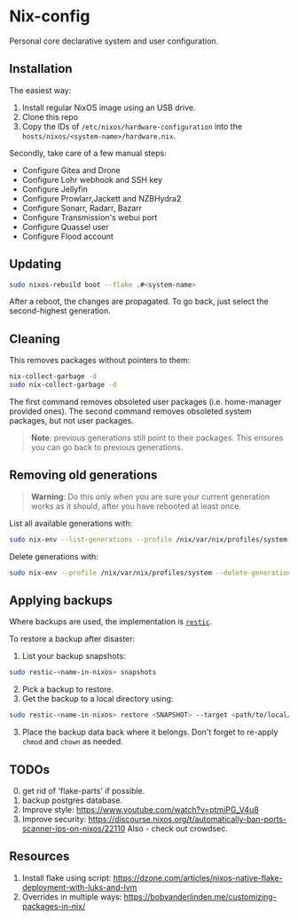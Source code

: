 # Nix-config
Personal core declarative system and user configuration.


## Installation
The easiest way:
1. Install regular NixOS image using an USB drive.
2. Clone this repo
3. Copy the IDs of `/etc/nixos/hardware-configuration` into the `hosts/nixos/<system-name>/hardware.nix`.

Secondly, take care of a few manual steps:

* Configure Gitea and Drone
* Configure Lohr webhook and SSH key
* Configure Jellyfin
* Configure Prowlarr,Jackett and NZBHydra2
* Configure Sonarr, Radarr, Bazarr
* Configure Transmission's webui port
* Configure Quassel user
* Configure Flood account


## Updating
```bash
sudo nixos-rebuild boot --flake .#<system-name>
```
After a reboot, the changes are propagated.
To go back, just select the second-highest generation.


## Cleaning
This removes packages without pointers to them:
```bash
nix-collect-garbage -d
sudo nix-collect-garbage -d
```
The first command removes obsoleted user packages (i.e. home-manager provided ones).
The second command removes obsoleted system packages, but not user packages.

> **Note**: previous generations still point to their packages. This ensures you can go back to previous generations.


## Removing old generations
> **Warning**: Do this only when you are sure your current generation works as it should, after you have rebooted at least once.

List all available generations with:
```bash
sudo nix-env --list-generations --profile /nix/var/nix/profiles/system
```

Delete generations with:
```bash
sudo nix-env --profile /nix/var/nix/profiles/system --delete-generations 1 2 3 <any other generation numbers>
```

## Applying backups
Where backups are used, the implementation is [`restic`](https://restic.readthedocs.io/en/latest/index.html).

To restore a backup after disaster:
1. List your backup snapshots:
  ```bash
  sudo restic-<name-in-nixos> snapshots
  ```
2. Pick a backup to restore.
3. Get the backup to a local directory using:
  ```bash
  sudo restic-<name-in-nixos> restore <SNAPSHOT> --target <path/to/local/dir/>
  ```
3. Place the backup data back where it belongs. Don't forget to re-apply `chmod` and `chown` as needed.


## TODOs
0. get rid of 'flake-parts' if possible.
1. backup postgres database.
2. Improve style: https://www.youtube.com/watch?v=ptmiPG_V4u8
3. Improve security: https://discourse.nixos.org/t/automatically-ban-ports-scanner-ips-on-nixos/22110
   Also - check out crowdsec.

## Resources
1. Install flake using script: https://dzone.com/articles/nixos-native-flake-deployment-with-luks-and-lvm
2. Overrides in multiple ways: https://bobvanderlinden.me/customizing-packages-in-nix/
